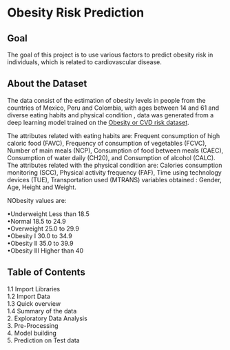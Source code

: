 # Obesity Risk Prediction
## Goal
The goal of this project is to use various factors to predict obesity risk in individuals, which is related to cardiovascular disease.
## About the Dataset
The data consist of the estimation of obesity levels in people from the countries of Mexico, Peru and Colombia, with ages between 14 and 61 and diverse eating habits and physical condition , data was generated from a deep learning model trained on the [Obesity or CVD risk dataset](https://www.kaggle.com/datasets/aravindpcoder/obesity-or-cvd-risk-classifyregressorcluster).

The attributes related with eating habits are: Frequent consumption of high caloric food (FAVC), Frequency of consumption of vegetables (FCVC), Number of main meals (NCP), Consumption of food between meals (CAEC), Consumption of water daily (CH20), and Consumption of alcohol (CALC). The attributes related with the physical condition are: Calories consumption monitoring (SCC), Physical activity frequency (FAF), Time using technology devices (TUE), Transportation used (MTRANS)
variables obtained :
Gender, Age, Height and Weight.

NObesity values are:

•Underweight Less than 18.5<br />
•Normal 18.5 to 24.9<br />
•Overweight 25.0 to 29.9<br />
•Obesity I 30.0 to 34.9<br />
•Obesity II 35.0 to 39.9<br />
•Obesity III Higher than 40<br />
## Table of Contents
1.1 Import Libraries <br />
1.2 Import Data <br />
1.3 Quick overview <br />
1.4 Summary of the data<br />
2. Exploratory Data Analysis<br />
3. Pre-Processing<br />
4. Model building<br />
5. Prediction on Test data<br />
